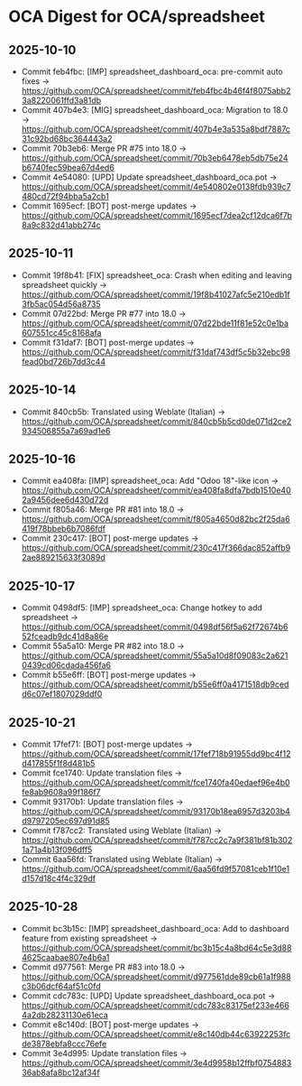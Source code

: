 # OCA Digest for OCA/spreadsheet

## 2025-10-10

- Commit feb4fbc: [IMP] spreadsheet_dashboard_oca: pre-commit auto fixes → https://github.com/OCA/spreadsheet/commit/feb4fbc4b46f4f8075abb23a8220061ffd3a81db
- Commit 407b4e3: [MIG] spreadsheet_dashboard_oca: Migration to 18.0 → https://github.com/OCA/spreadsheet/commit/407b4e3a535a8bdf7887c31c92bd68bc364443a2
- Commit 70b3eb6: Merge PR #75 into 18.0 → https://github.com/OCA/spreadsheet/commit/70b3eb6478eb5db75e24b6740fec59bea67d4ed6
- Commit 4e54080: [UPD] Update spreadsheet_dashboard_oca.pot → https://github.com/OCA/spreadsheet/commit/4e540802e0138fdb939c7480cd72f94bba5a2cb1
- Commit 1695ecf: [BOT] post-merge updates → https://github.com/OCA/spreadsheet/commit/1695ecf7dea2cf12dca6f7b8a9c832d41abb274c

## 2025-10-11

- Commit 19f8b41: [FIX] spreadsheet_oca: Crash when editing and leaving spreadsheet quickly → https://github.com/OCA/spreadsheet/commit/19f8b41027afc5e210edb1f3fb5ac054d56a8735
- Commit 07d22bd: Merge PR #77 into 18.0 → https://github.com/OCA/spreadsheet/commit/07d22bde11f81e52c0e1ba607551cc45c8168afa
- Commit f31daf7: [BOT] post-merge updates → https://github.com/OCA/spreadsheet/commit/f31daf743df5c5b32ebc98fead0bd726b7dd3c44

## 2025-10-14

- Commit 840cb5b: Translated using Weblate (Italian) → https://github.com/OCA/spreadsheet/commit/840cb5b5cd0de071d2ce2934506855a7a69ad1e6

## 2025-10-16

- Commit ea408fa: [IMP] spreadsheet_oca: Add "Odoo 18"-like icon → https://github.com/OCA/spreadsheet/commit/ea408fa8dfa7bdb1510e402a9456dee6d430d72d
- Commit f805a46: Merge PR #81 into 18.0 → https://github.com/OCA/spreadsheet/commit/f805a4650d82bc2f25da6419f78bbeb6b7086fdf
- Commit 230c417: [BOT] post-merge updates → https://github.com/OCA/spreadsheet/commit/230c417f366dac852affb92ae889215633f3089d

## 2025-10-17

- Commit 0498df5: [IMP] spreadsheet_oca: Change hotkey to add spreadsheet → https://github.com/OCA/spreadsheet/commit/0498df56f5a62f72674b652fceadb9dc41d8a86e
- Commit 55a5a10: Merge PR #82 into 18.0 → https://github.com/OCA/spreadsheet/commit/55a5a10d8f09083c2a6210439cd06cdada456fa6
- Commit b55e6ff: [BOT] post-merge updates → https://github.com/OCA/spreadsheet/commit/b55e6ff0a4171518db9cedd6c07ef1807029ddf0

## 2025-10-21

- Commit 17fef71: [BOT] post-merge updates → https://github.com/OCA/spreadsheet/commit/17fef718b91955dd9bc4f12d417855f1f8d481b5
- Commit fce1740: Update translation files → https://github.com/OCA/spreadsheet/commit/fce1740fa40edaef96e4b0fe8ab9608a99f186f7
- Commit 93170b1: Update translation files → https://github.com/OCA/spreadsheet/commit/93170b18ea6957d3203b4d9797205ec697d91d85
- Commit f787cc2: Translated using Weblate (Italian) → https://github.com/OCA/spreadsheet/commit/f787cc2c7a9f381bf81b3021a71a4b13f096dff5
- Commit 6aa56fd: Translated using Weblate (Italian) → https://github.com/OCA/spreadsheet/commit/6aa56fd9f57081ceb1f10e1d157d18c4f4c329df

## 2025-10-28

- Commit bc3b15c: [IMP] spreadsheet_dashboard_oca: Add to dashboard feature from existing spreadsheet → https://github.com/OCA/spreadsheet/commit/bc3b15c4a8bd64c5e3d884625caabae807e4b6a1
- Commit d977561: Merge PR #83 into 18.0 → https://github.com/OCA/spreadsheet/commit/d977561dde89cb61a1f988c3b06dcf64af51c0fd
- Commit cdc783c: [UPD] Update spreadsheet_dashboard_oca.pot → https://github.com/OCA/spreadsheet/commit/cdc783c83175ef233e4664a2db28231130e61eca
- Commit e8c140d: [BOT] post-merge updates → https://github.com/OCA/spreadsheet/commit/e8c140db44c63922253fcde3878ebfa8ccc76efe
- Commit 3e4d995: Update translation files → https://github.com/OCA/spreadsheet/commit/3e4d9958b12ffbf075488336ab8afa8bc12af34f

